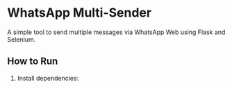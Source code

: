 # WhatsApp Multi-Sender

A simple tool to send multiple messages via WhatsApp Web using Flask and Selenium.

## How to Run

1. Install dependencies:
